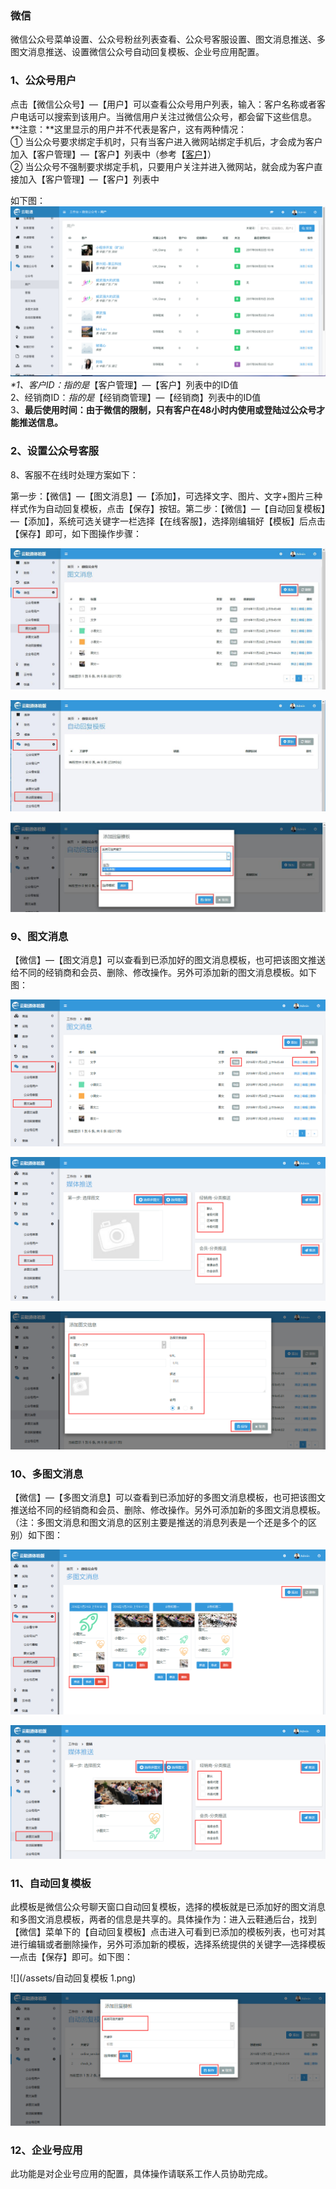### 微信

微信公众号菜单设置、公众号粉丝列表查看、公众号客服设置、图文消息推送、多图文消息推送、设置微信公众号自动回复模板、企业号应用配置。

### 1、公众号用户

点击【微信公众号】—【用户】可以查看公众号用户列表，输入：客户名称或者客户电话可以搜索到该用户。当微信用户关注过微信公众号，都会留下这些信息。**注意：**这里显示的用户并不代表是客户，这有两种情况：  
① 当公众号要求绑定手机时，只有当客户进入微网站绑定手机后，才会成为客户加入【客户管理】—【客户】列表中（参考【[客户](/ke-hu.md)】）  
② 当公众号不强制要求绑定手机，只要用户关注并进入微网站，就会成为客户直接加入【客户管理】—【客户】列表中

如下图：![](/assets/weixin-1.png)_\*1、客户ID：指的是_【客户管理】—【客户】列表中的ID值  
  2、经销商ID：_指的是_【经销商管理】—【经销商】列表中的ID值  
  3、**最后使用时间：由于微信的限制，只有客户在48小时内使用或登陆过公众号才能推送信息。**

### 2、设置公众号客服

8、客服不在线时处理方案如下：

第一步：【微信】—【图文消息】—【添加】，可选择文字、图片、文字+图片三种样式作为自动回复模板，点击【保存】按钮。第二步：【微信】—【自动回复模板】—【添加】，系统可选关键字一栏选择【在线客服】，选择刚编辑好【模板】后点击【保存】即可，如下图操作步骤：

![](/assets/图文消息1.jpg)

![](/assets/添加自动回复模板1.jpg)

![](/assets/自动回复模板.jpg)

### 9、图文消息

【微信】—【图文消息】可以查看到已添加好的图文消息模板，也可把该图文推送给不同的经销商和会员、删除、修改操作。另外可添加新的图文消息模板。如下图：

![](/assets/图文消息1.png)

![](/assets/图文消息2.png)

![](/assets/图文消息3.png)

### 10、多图文消息

【微信】—【多图文消息】可以查看到已添加好的多图文消息模板，也可把该图文推送给不同的经销商和会员、删除、修改操作。另外可添加新的多图文消息模板。（注：多图文消息和图文消息的区别主要是推送的消息列表是一个还是多个的区别）如下图：

![](/assets/多图文消息1.png)

![](/assets/多图文消息2.png)

### 11、自动回复模板

此模板是微信公众号聊天窗口自动回复模板，选择的模板就是已添加好的图文消息和多图文消息模板，两者的信息是共享的。具体操作为：进入云鞋通后台，找到【微信】菜单下的【自动回复模板】点击进入可看到已添加的模板列表，也可对其进行编辑或者删除操作，另外可添加新的模板，选择系统提供的关键字—选择模板—点击【保存】即可。如下图：

![](/assets/自动回复模板 1.png)

![](/assets/自动回复模板2.png)

### 12、企业号应用

此功能是对企业号应用的配置，具体操作请联系工作人员协助完成。

